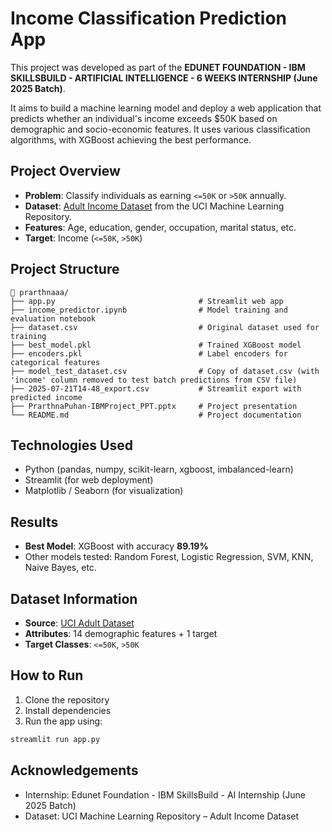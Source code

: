 # Income Classification Prediction App

This project was developed as part of the **EDUNET FOUNDATION - IBM SKILLSBUILD - ARTIFICIAL INTELLIGENCE - 6 WEEKS INTERNSHIP (June 2025 Batch)**.

It aims to build a machine learning model and deploy a web application that predicts whether an individual's income exceeds \$50K based on demographic and socio-economic features. It uses various classification algorithms, with XGBoost achieving the best performance.

## Project Overview

* **Problem**: Classify individuals as earning `<=50K` or `>50K` annually.
* **Dataset**: [Adult Income Dataset](https://archive.ics.uci.edu/dataset/2/adult) from the UCI Machine Learning Repository.
* **Features**: Age, education, gender, occupation, marital status, etc.
* **Target**: Income (`<=50K`, `>50K`)

## Project Structure

```
📁 prarthnaaa/
├── app.py                                # Streamlit web app
├── income_predictor.ipynb                # Model training and evaluation notebook
├── dataset.csv                           # Original dataset used for training
├── best_model.pkl                        # Trained XGBoost model
├── encoders.pkl                          # Label encoders for categorical features
├── model_test_dataset.csv                # Copy of dataset.csv (with 'income' column removed to test batch predictions from CSV file)
├── 2025-07-21T14-48_export.csv           # Streamlit export with predicted income
├── PrarthnaPuhan-IBMProject_PPT.pptx     # Project presentation
└── README.md                             # Project documentation
```

## Technologies Used

* Python (pandas, numpy, scikit-learn, xgboost, imbalanced-learn)
* Streamlit (for web deployment)
* Matplotlib / Seaborn (for visualization)

## Results

* **Best Model**: XGBoost with accuracy **89.19%**
* Other models tested: Random Forest, Logistic Regression, SVM, KNN, Naive Bayes, etc.

## Dataset Information

* **Source**: [UCI Adult Dataset](http://www.cs.toronto.edu/~delve/data/adult/adultDetail.html)
* **Attributes**: 14 demographic features + 1 target
* **Target Classes**: `<=50K`, `>50K`

## How to Run

1. Clone the repository
2. Install dependencies
3. Run the app using:

```bash
streamlit run app.py
```

## Acknowledgements

* Internship: Edunet Foundation - IBM SkillsBuild - AI Internship (June 2025 Batch)
* Dataset: UCI Machine Learning Repository – Adult Income Dataset
